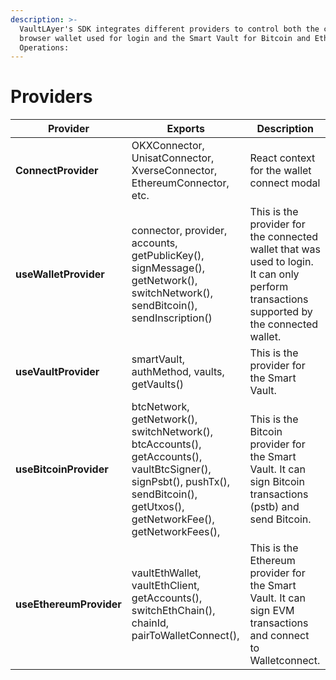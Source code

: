```yaml
---
description: >-
  VaultLAyer's SDK integrates different providers to control both the connected
  browser wallet used for login and the Smart Vault for Bitcoin and Ethereum
  Operations:
---
```


# Providers

| Provider                | Exports                                                                                                                                                                        | Description                                                                                                                                  |
| ----------------------- | ------------------------------------------------------------------------------------------------------------------------------------------------------------------------------ | -------------------------------------------------------------------------------------------------------------------------------------------- |
| **ConnectProvider**     | OKXConnector, UnisatConnector, XverseConnector, EthereumConnector, etc.                                                                                                        | React context for the wallet connect modal                                                                                                   |
| **useWalletProvider**   | connector, provider, accounts, getPublicKey(), signMessage(), getNetwork(), switchNetwork(), sendBitcoin(), sendInscription()                                                  | This is the provider for the connected wallet that was used to login.    It can only perform transactions supported by the connected wallet. |
| **useVaultProvider**    | smartVault, authMethod, vaults, getVaults()                                                                                                                                    | This is the provider for the Smart Vault.                                                                                                    |
| **useBitcoinProvider**  | btcNetwork, getNetwork(), switchNetwork(), btcAccounts(), getAccounts(), vaultBtcSigner(), signPsbt(), pushTx(), sendBitcoin(), getUtxos(), getNetworkFee(), getNetworkFees(), | This is the Bitcoin provider for the Smart Vault. It can sign Bitcoin transactions (pstb) and send Bitcoin.                                  |
| **useEthereumProvider** | vaultEthWallet, vaultEthClient, getAccounts(), switchEthChain(), chainId, pairToWalletConnect(),                                                                               | This is the Ethereum provider for the Smart Vault. It can sign EVM transactions and connect to Walletconnect.                                |

